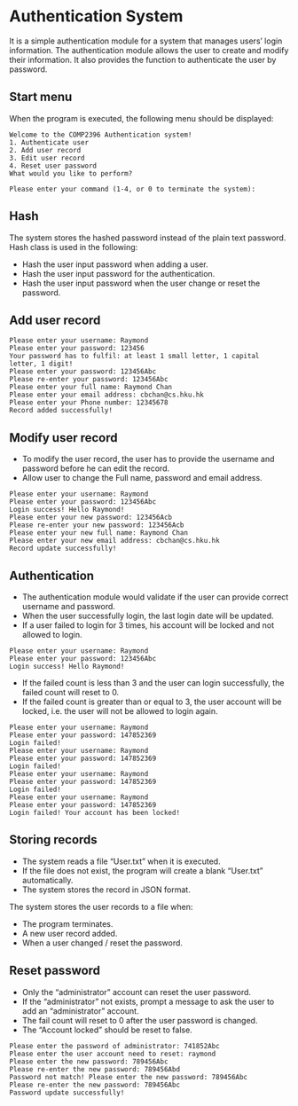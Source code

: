 # Authentication System
It is a simple authentication module for a system that manages users’ login information. 
The authentication module allows the user to create and modify their information. 
It also provides the function to authenticate the user by password.

## Start menu
When the program is executed, the following menu should be displayed:
```
Welcome to the COMP2396 Authentication system!
1. Authenticate user
2. Add user record
3. Edit user record
4. Reset user password
What would you like to perform?

Please enter your command (1-4, or 0 to terminate the system): 
```

## Hash
The system stores the hashed password instead of the plain text password.
Hash class is used in the following:
* Hash the user input password when adding a user.
* Hash the user input password for the authentication.
* Hash the user input password when the user change or reset the password.

## Add user record
```
Please enter your username: Raymond
Please enter your password: 123456
Your password has to fulfil: at least 1 small letter, 1 capital letter, 1 digit!
Please enter your password: 123456Abc
Please re-enter your password: 123456Abc
Please enter your full name: Raymond Chan
Please enter your email address: cbchan@cs.hku.hk
Please enter your Phone number: 12345678
Record added successfully!
```

## Modify user record
* To modify the user record, the user has to provide the username and password before he can edit the record.
* Allow user to change the Full name, password and email address.
```
Please enter your username: Raymond
Please enter your password: 123456Abc
Login success! Hello Raymond!
Please enter your new password: 123456Acb
Please re-enter your new password: 123456Acb
Please enter your new full name: Raymond Chan
Please enter your new email address: cbchan@cs.hku.hk
Record update successfully!
```

## Authentication
* The authentication module would validate if the user can provide correct username and password.
* When the user successfully login, the last login date will be updated.
* If a user failed to login for 3 times, his account will be locked and not allowed to login.
```
Please enter your username: Raymond
Please enter your password: 123456Abc
Login success! Hello Raymond!
```
* If the failed count is less than 3 and the user can login successfully, the failed count will reset to 0.
* If the failed count is greater than or equal to 3, the user account will be locked, i.e. the user will not be allowed to login again.
```
Please enter your username: Raymond
Please enter your password: 147852369
Login failed!
Please enter your username: Raymond
Please enter your password: 147852369
Login failed!
Please enter your username: Raymond
Please enter your password: 147852369
Login failed!
Please enter your username: Raymond
Please enter your password: 147852369
Login failed! Your account has been locked!
```

## Storing records
* The system reads a file “User.txt” when it is executed.
* If the file does not exist, the program will create a blank “User.txt” automatically.
* The system stores the record in JSON format.

The system stores the user records to a file when:
* The program terminates.
* A new user record added.
* When a user changed / reset the password.

## Reset password
* Only the “administrator” account can reset the user password.
* If the “administrator” not exists, prompt a message to ask the user to add an “administrator” account.
* The fail count will reset to 0 after the user password is changed.
* The “Account locked” should be reset to false.
```
Please enter the password of administrator: 741852Abc
Please enter the user account need to reset: raymond
Please enter the new password: 789456Abc
Please re-enter the new password: 789456Abd
Password not match! Please enter the new password: 789456Abc
Please re-enter the new password: 789456Abc
Password update successfully!
```
